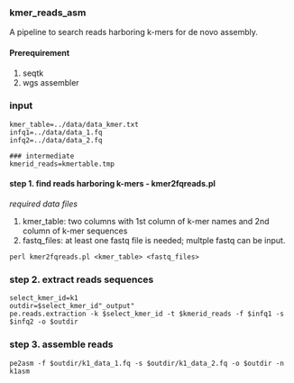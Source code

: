 ### kmer_reads_asm
A pipeline to search reads harboring k-mers for de novo assembly.

#### Prerequirement
1. seqtk
2. wgs assembler

### input
```
kmer_table=../data/data_kmer.txt
infq1=../data/data_1.fq
infq2=../data/data_2.fq

### intermediate 
kmerid_reads=kmertable.tmp
```

#### step 1. find reads harboring k-mers - kmer2fqreads.pl
_required data files_
1. kmer_table: two columns with 1st column of k-mer names and 2nd column of k-mer sequences
2. fastq_files: at least one fastq file is needed; multple fastq can be input.
```
perl kmer2fqreads.pl <kmer_table> <fastq_files>
```
### step 2. extract reads sequences
```
select_kmer_id=k1
outdir=$select_kmer_id"_output"
pe.reads.extraction -k $select_kmer_id -t $kmerid_reads -f $infq1 -s $infq2 -o $outdir
```

### step 3. assemble reads
```
pe2asm -f $outdir/k1_data_1.fq -s $outdir/k1_data_2.fq -o $outdir -n k1asm
```

